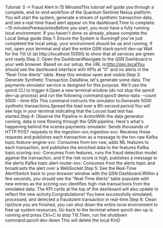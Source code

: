 Tutorial: 0 → Fraud Alert in 15 MinutesThis tutorial will guide you through a complete, end-to-end workflow of the Quantum Sentinel Nexus platform. You will start the system, generate a stream of synthetic transaction data, and see a real-time fraud alert appear on the dashboard.Time to complete: ~15 minutesPrerequisitesBefore you start, you must have a fully running local environment. If you haven't done so already, please complete the Local Setup guide.Step 1: Ensure the System is RunningIf you've just completed the local setup, your environment should be up and running. If not, open your terminal and start the entire QSN stack:qsnctl dev-up
Wait for the Tilt UI (at http://localhost:10350) to show that all services are green and ready.Step 2: Open the DashboardNavigate to the QSN Dashboard in your web browser. Based on our setup, the URL is:http://qsn.localYou should see the dashboard interface with KPIs at "0" and no alerts in the "Real-Time Alerts" table. Keep this window open and visible.Step 3: Generate Synthetic Transaction DataNow, let's generate some data. The payments-simulator service is designed for this purpose. We'll use the qsnctl CLI to trigger it.Open a new terminal window (do not stop the qsnctl dev-up process) and run the following command:qsnctl demo-data --count 5000 --time 60s
This command instructs the simulator to:Generate 5000 synthetic transactions.Spread the load over a 60-second period.You will see logs in your terminal indicating that the Locust load test has started.Step 4: Observe the Pipeline in ActionWith the data generator running, data is now flowing through the QSN pipeline. Here's what's happening behind the scenes:payments-simulator: Sends thousands of HTTP POST requests to the ingestion-svc.ingestion-svc: Receives these requests and publishes each transaction as a message to the txn-raw Kafka topic.feature-engine-svc: Consumes from txn-raw, adds ML features to each transaction, and publishes the enriched data to the features Kafka topic.scoring-svc: Consumes from features, runs the fraud detection model against the transaction, and if the risk score is high, publishes a message to the alerts Kafka topic.alert-router-svc: Consumes from the alerts topic and broadcasts the alert over a WebSocket.Step 5: See the Real-Time Alert!Switch back to your browser window with the QSN Dashboard.Within a few seconds, you should see the "Real-Time Alerts" table populate with new entries as the scoring-svc identifies high-risk transactions from the simulated data. The KPI cards at the top of the dashboard will also update to reflect the new activity.Congratulations! You have successfully simulated, processed, and detected a fraudulent transaction in real-time.Step 6: Clean UpOnce you are finished, you can shut down the entire local environment to free up system resources. Go back to the terminal where qsnctl dev-up is running and press Ctrl+C to stop Tilt.Then, run the shutdown command:qsnctl dev-down
This will delete the local KinD
